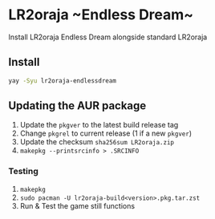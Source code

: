# LR2oraja \~Endless Dream\~

Install LR2oraja Endless Dream alongside standard LR2oraja

## Install

```sh
yay -Syu lr2oraja-endlessdream
```

## Updating the AUR package

1. Update the `pkgver` to the latest build release tag
2. Change `pkgrel` to current release (1 if a new `pkgver`) 
3. Update the checksum `sha256sum LR2oraja.zip`
4. `makepkg --printsrcinfo > .SRCINFO`

### Testing

1. `makepkg`
2. `sudo pacman -U lr2oraja-build<version>.pkg.tar.zst`
3. Run & Test the game still functions
